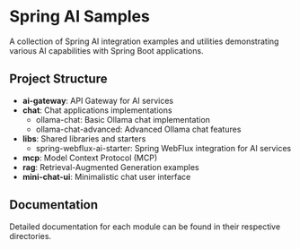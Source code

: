 # Spring AI Samples

A collection of Spring AI integration examples and utilities demonstrating various AI capabilities with Spring Boot
applications.

## Project Structure

- **ai-gateway**: API Gateway for AI services
- **chat**: Chat applications implementations
    - ollama-chat: Basic Ollama chat implementation
    - ollama-chat-advanced: Advanced Ollama chat features
- **libs**: Shared libraries and starters
    - spring-webflux-ai-starter: Spring WebFlux integration for AI services
- **mcp**: Model Context Protocol (MCP)
- **rag**: Retrieval-Augmented Generation examples
- **mini-chat-ui**: Minimalistic chat user interface

## Documentation

Detailed documentation for each module can be found in their respective directories.
